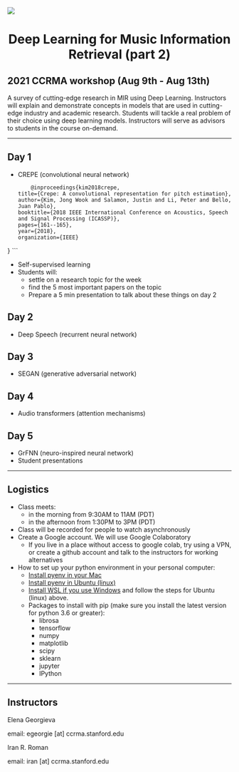 <p align="txt-align: center;">
  <img src="https://ccrma.stanford.edu/sites/default/files/user/iran/home.png" style="max-width: 200%; max-height: 200%;" />
</p>
<center> <h1> Deep Learning for Music Information Retrieval (part 2) </h1> </center>

## 2021 CCRMA workshop (Aug 9th - Aug 13th)

A survey of cutting-edge research in MIR using Deep Learning. Instructors will explain and demonstrate concepts in models that are used in cutting-edge industry and academic research. Students will tackle a real problem of their choice using deep learning models. Instructors will serve as advisors to students in the course on-demand. 

---

## Day 1

- CREPE (convolutional neural network)
    ```
        @inproceedings{kim2018crepe,
  title={Crepe: A convolutional representation for pitch estimation},
  author={Kim, Jong Wook and Salamon, Justin and Li, Peter and Bello, Juan Pablo},
  booktitle={2018 IEEE International Conference on Acoustics, Speech and Signal Processing (ICASSP)},
  pages={161--165},
  year={2018},
  organization={IEEE}
}
    ```
- Self-supervised learning
- Students will:
    - settle on a research topic for the week
    - find the 5 most important papers on the topic
    - Prepare a 5 min presentation to talk about these things on day 2

## Day 2

- Deep Speech (recurrent neural network)

## Day 3

- SEGAN (generative adversarial network)

## Day 4

- Audio transformers (attention mechanisms)

## Day 5

- GrFNN (neuro-inspired neural network)
- Student presentations

---

## Logistics

- Class meets: 
    - in the morning from 9:30AM to 11AM (PDT)
    - in the afternoon from 1:30PM to 3PM (PDT)
- Class will be recorded for people to watch asynchronously
- Create a Google account. We will use Google Colaboratory
    - If you live in a place without access to google colab, try using a VPN, or create a github account and talk to the instructors for working alternatives
- How to set up your python environment in your personal computer:
    - [Install pyenv in your Mac](https://www.liquidweb.com/kb/how-to-install-pyenv-on-ubuntu-18-04/)
    - [Install pyenv in Ubuntu (linux)](https://www.liquidweb.com/kb/how-to-install-pyenv-on-ubuntu-18-04/)
    - [Install WSL if you use Windows](https://docs.microsoft.com/en-us/learn/modules/get-started-with-windows-subsystem-for-linux/2-enable-and-install) and follow the steps for Ubuntu (linux) above.
    - Packages to install with pip (make sure you install the latest version for python 3.6 or greater):
        - librosa
        - tensorflow
        - numpy
        - matplotlib
        - scipy
        - sklearn
        - jupyter
        - IPython 

---

## Instructors

Elena Georgieva

email: egeorgie [at] ccrma.stanford.edu

Iran R. Roman

email: iran [at] ccrma.stanford.edu
